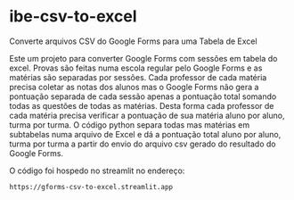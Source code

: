# ibe-csv-to-excel
Converte arquivos CSV do Google Forms para uma Tabela de Excel


Este um projeto para converter Google Forms com sessões em tabela do excel.
Provas são feitas numa escola regular pelo Google Forms e as matérias são separadas por sessões.
Cada professor de cada matéria precisa coletar as notas dos alunos mas o Google Forms não gera a pontuação separada de cada sessão apenas a pontuação total somando todas as questões de todas as matérias.
Desta forma cada professor de cada matéria precisa verificar a pontuação de sua matéria aluno por aluno, turma por turma.
O código python separa todas mas matérias em subtabelas numa arquivo de Excel e dá a pontuação total aluno por aluno, turma por turma a partir do envio do arquivo csv gerado do resultado do Google Forms.

O código foi hospedo no streamlit no endereço:

`https://gforms-csv-to-excel.streamlit.app`
